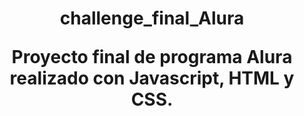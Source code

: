 <div align="center">
  <h1 align="center">
    challenge_final_Alura
    <p>Proyecto final de programa Alura realizado con Javascript, HTML y CSS.</p>
  </h1>
</div>
